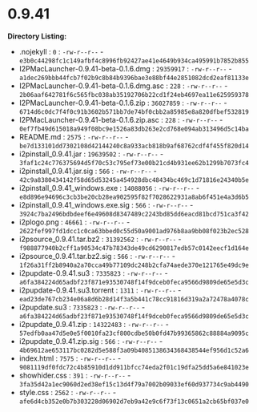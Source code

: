 0.9.41
======

**Directory Listing:**

 - .nojekyll : `0` : `-rw-r--r--` - `e3b0c44298fc1c149afbf4c8996fb92427ae41e4649b934ca495991b7852b855`
 - I2PMacLauncher-0.9.41-beta-0.1.6.dmg : `29359917` : `-rw-r--r--` - `a1dec269bbb44fcb7f02b9c8b84b9396bae3e88bf44e2851082dcd2eaf81133e`
 - I2PMacLauncher-0.9.41-beta-0.1.6.dmg.asc : `228` : `-rw-r--r--` - `2b06aaf642781f6c565fbc038ab35192706b22cd1f24eb4697ea11e625959378`
 - I2PMacLauncher-0.9.41-beta-0.1.6.zip : `36027859` : `-rw-r--r--` - `6714d6c0dc7f4f0c91b3602b571bb7de74bf0cbb2a85985e8a820dfbef532819`
 - I2PMacLauncher-0.9.41-beta-0.1.6.zip.asc : `228` : `-rw-r--r--` - `0ef7fb49d615018a949f08bc9e1526a83db263e2cd768e094ab313496d5c14ba`
 - README.md : `2575` : `-rw-r--r--` - `be7d133101dd7302108d42144240c8a933acb818b9af68762cdf4f455f820d14`
 - i2pinstall_0.9.41.jar : `19639502` : `-rw-r--r--` - `3faf1c24c776375694d5f70c53c795ef73e00b21cd4b931ee62b1299b7073fc4`
 - i2pinstall_0.9.41.jar.sig : `566` : `-rw-r--r--` - `42c9a8380434142f58d65d53245a454928dbc48434bc469c1d71816e24340b5e`
 - i2pinstall_0.9.41_windows.exe : `14088056` : `-rw-r--r--` - `e8d896e94696c3cb3be20cb28ea902595f82f7028622931a8ab6f451e4a3d6b5`
 - i2pinstall_0.9.41_windows.exe.sig : `566` : `-rw-r--r--` - `3924c7ba2496bdbdeef6e49608d8347489c2243bd85dd6eacd81bcd751ca3f42`
 - i2plogo.png : `46661` : `-rw-r--r--` - `2622fef997fd1dcc1c0ca63bbed0c55d50a9001ad976b8aa9bb08f023b2ec528`
 - i2psource_0.9.41.tar.bz2 : `31392562` : `-rw-r--r--` - `f988877940b2cff1a90534c47b78343de49cd6290817edb57c0142eecf1d164e`
 - i2psource_0.9.41.tar.bz2.sig : `566` : `-rw-r--r--` - `1f26a31ff2b8940a2a70cca49b77109dc248b2cfa74aede370e121765e49dc9e`
 - i2pupdate-0.9.41.su3 : `7335823` : `-rw-r--r--` - `a6fa384224d65adbf23f871e93530748f14f9dceb0feca9566d9809de65e5d3c`
 - i2pupdate-0.9.41.su3.torrent : `1311` : `-rw-r--r--` - `ead23de767cb234e06a8d6b28d14f3a5b441c78cc91816d319a2a72478a4078c`
 - i2pupdate.su3 : `7335823` : `-rw-r--r--` - `a6fa384224d65adbf23f871e93530748f14f9dceb0feca9566d9809de65e5d3c`
 - i2pupdate_0.9.41.zip : `14322483` : `-rw-r--r--` - `57edfb0aa47d5e0e5f0010fa23cf800cdbe50b0fd47b99365862c88884a9095c`
 - i2pupdate_0.9.41.zip.sig : `566` : `-rw-r--r--` - `4b69612ae653117bc0282d5e588f3a09b4085138634368438544ef956d1c52a6`
 - index.html : `7575` : `-rw-r--r--` - `9081119df0fdc72c4b85910d1dd911bfcc74eda2f01c19dfa25dd5a6e841023e`
 - showhider.css : `391` : `-rw-r--r--` - `3fa35d42a1ec9060d2ed38ef15c13d4f79a7002b09033ef60d937734c9ab4490`
 - style.css : `2562` : `-rw-r--r--` - `afe6d4cb352e0b7b303228d06902d7eb9a42e9c6f73f13c0651a2cb65bf037e0`
